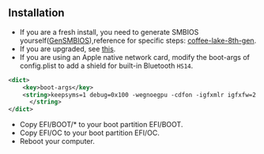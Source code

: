 ## Installation

- If you are a fresh install, you need to generate SMBIOS yourself([GenSMBIOS](https://github.com/corpnewt/GenSMBIOS)),reference for specific steps: [coffee-lake-8th-gen](https://khronokernel.github.io/Opencore-Vanilla-Laptop-Guide/config.plist/coffee-lake-8th-gen.html#Platforminfo).
- If you are upgraded, see [this](https://github.com/zysuper/Thinkpad-X1-extreme-EFI/issues/28).
- If you are using an Apple native network card, modify the boot-args of config.plist to add a shield for built-in Bluetooth `HS14`.
```xml
<dict>
	<key>boot-args</key>
	<string>keepsyms=1 debug=0x100 -wegnoegpu -cdfon -igfxmlr igfxfw=2 uia_exclude=HS14,HS05,HS06,USR1,USR2
      </string>
</dict>
```
- Copy EFI/BOOT/* to your boot partition EFI/BOOT.
- Copy EFI/OC to your boot partition EFI/OC.
- Reboot your computer.